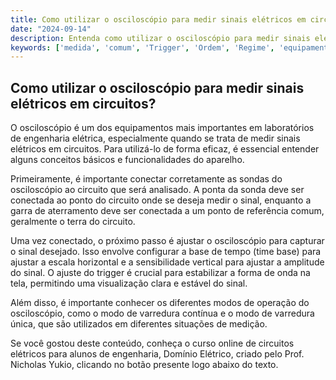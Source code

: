 ```yaml
---
title: Como utilizar o osciloscópio para medir sinais elétricos em circuitos?
date: "2024-09-14"
description: Entenda como utilizar o osciloscópio para medir sinais elétricos em circuitos de forma eficaz.
keywords: ['medida', 'comum', 'Trigger', 'Ordem', 'Regime', 'equipamento', 'Conhecendo']
---
```


## Como utilizar o osciloscópio para medir sinais elétricos em circuitos?

O osciloscópio é um dos equipamentos mais importantes em laboratórios de engenharia elétrica, especialmente quando se trata de medir sinais elétricos em circuitos. Para utilizá-lo de forma eficaz, é essencial entender alguns conceitos básicos e funcionalidades do aparelho.

Primeiramente, é importante conectar corretamente as sondas do osciloscópio ao circuito que será analisado. A ponta da sonda deve ser conectada ao ponto do circuito onde se deseja medir o sinal, enquanto a garra de aterramento deve ser conectada a um ponto de referência comum, geralmente o terra do circuito.

Uma vez conectado, o próximo passo é ajustar o osciloscópio para capturar o sinal desejado. Isso envolve configurar a base de tempo (time base) para ajustar a escala horizontal e a sensibilidade vertical para ajustar a amplitude do sinal. O ajuste do trigger é crucial para estabilizar a forma de onda na tela, permitindo uma visualização clara e estável do sinal.

Além disso, é importante conhecer os diferentes modos de operação do osciloscópio, como o modo de varredura contínua e o modo de varredura única, que são utilizados em diferentes situações de medição.

Se você gostou deste conteúdo, conheça o curso online de circuitos elétricos para alunos de engenharia, Domínio Elétrico, criado pelo Prof. Nicholas Yukio, clicando no botão presente logo abaixo do texto.